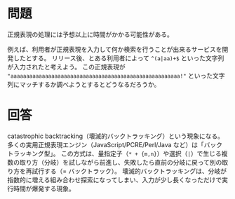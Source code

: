 # 問題

正規表現の処理には予想以上に時間がかかる可能性がある。

例えば、利用者が正規表現を入力して何か検索を行うことが出来るサービスを開発したとする。
リリース後、とある利用者によって `^(a|aa)+$` といった文字列が入力されたと考えよう。
この正規表現が `"aaaaaaaaaaaaaaaaaaaaaaaaaaaaaaaaaaaaaaaaaaaaaaaaaaaaaa!"` といった文字列にマッチするか調べようとするとどうなるだろうか。

# 回答

catastrophic backtracking（壊滅的バックトラッキング）という現象になる。
多くの実用正規表現エンジン（JavaScript/PCRE/Perl/Java など）は「バックトラッキング型」。
この方式は、量指定子（`* + {m,n}`）や選択（`|`）で生じる複数の取り方（分岐）を試しながら前進し、失敗したら直前の分岐に戻って別の取り方を再試行する（= バックトラック）。
壊滅的バックトラッキングは、分岐が 指数的に増える組み合わせ探索になってしまい、入力が少し長くなっただけで実行時間が爆発する現象。
